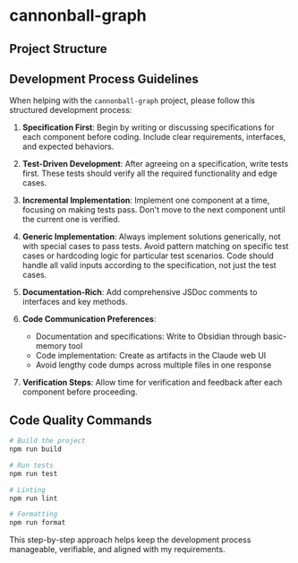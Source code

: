 # cannonball-graph

## Project Structure


## Development Process Guidelines

When helping with the `cannonball-graph` project, please follow this structured development process:

1. **Specification First**: Begin by writing or discussing specifications for each component before coding. Include clear requirements, interfaces, and expected behaviors.

2. **Test-Driven Development**: After agreeing on a specification, write tests first. These tests should verify all the required functionality and edge cases.

3. **Incremental Implementation**: Implement one component at a time, focusing on making tests pass. Don't move to the next component until the current one is verified.

4. **Generic Implementation**: Always implement solutions generically, not with special cases to pass tests. Avoid pattern matching on specific test cases or hardcoding logic for particular test scenarios. Code should handle all valid inputs according to the specification, not just the test cases.

5. **Documentation-Rich**: Add comprehensive JSDoc comments to interfaces and key methods.

6. **Code Communication Preferences**:
   - Documentation and specifications: Write to Obsidian through basic-memory tool
   - Code implementation: Create as artifacts in the Claude web UI
   - Avoid lengthy code dumps across multiple files in one response

7. **Verification Steps**: Allow time for verification and feedback after each component before proceeding.

## Code Quality Commands

```bash
# Build the project
npm run build

# Run tests
npm run test

# Linting
npm run lint

# Formatting
npm run format
```

This step-by-step approach helps keep the development process manageable, verifiable, and aligned with my requirements.